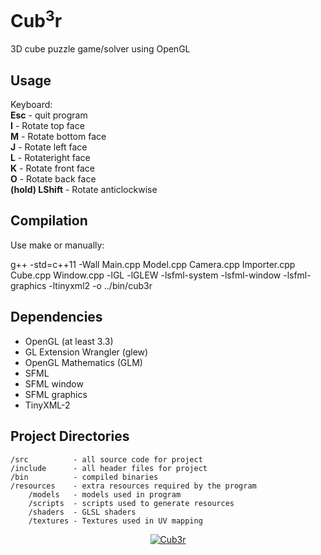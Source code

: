 # Cub<sup>3</sup>r #


3D cube puzzle game/solver using OpenGL  
  
  
## Usage ##

Keyboard:  
**Esc** - quit program  
**I** - Rotate top face  
**M** - Rotate bottom face  
**J** - Rotate left face  
**L** - Rotateright face  
**K** - Rotate front face  
**O** - Rotate back face  
**(hold) LShift** - Rotate anticlockwise  


## Compilation ##

Use make or manually: 

g++ -std=c++11 -Wall Main.cpp Model.cpp Camera.cpp Importer.cpp Cube.cpp Window.cpp -lGL -lGLEW -lsfml-system -lsfml-window -lsfml-graphics -ltinyxml2 -o ../bin/cub3r


## Dependencies ##

* OpenGL (at least 3.3)
* GL Extension Wrangler (glew)
* OpenGL Mathematics (GLM)
* SFML
* SFML window
* SFML graphics
* TinyXML-2


## Project Directories ##

    /src          - all source code for project
    /include      - all header files for project
    /bin          - compiled binaries
    /resources    - extra resources required by the program
        /models   - models used in program
        /scripts  - scripts used to generate resources
        /shaders  - GLSL shaders
        /textures - Textures used in UV mapping


<div align="center"><a href="https://github.com/mdq3/cub3r"><img src="https://i.imgur.com/psNMmPN.png?1" alt="Cub3r" /></a></div>
